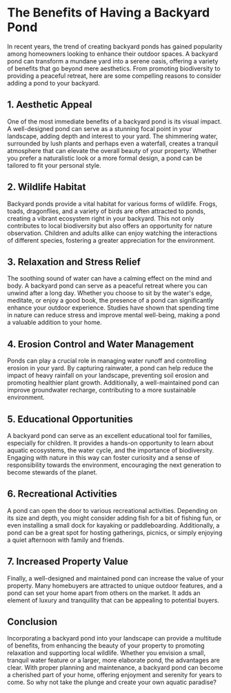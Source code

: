 # The Benefits of Having a Backyard Pond

In recent years, the trend of creating backyard ponds has gained popularity among homeowners looking to enhance their outdoor spaces. A backyard pond can transform a mundane yard into a serene oasis, offering a variety of benefits that go beyond mere aesthetics. From promoting biodiversity to providing a peaceful retreat, here are some compelling reasons to consider adding a pond to your backyard.

## 1. Aesthetic Appeal

One of the most immediate benefits of a backyard pond is its visual impact. A well-designed pond can serve as a stunning focal point in your landscape, adding depth and interest to your yard. The shimmering water, surrounded by lush plants and perhaps even a waterfall, creates a tranquil atmosphere that can elevate the overall beauty of your property. Whether you prefer a naturalistic look or a more formal design, a pond can be tailored to fit your personal style.

## 2. Wildlife Habitat

Backyard ponds provide a vital habitat for various forms of wildlife. Frogs, toads, dragonflies, and a variety of birds are often attracted to ponds, creating a vibrant ecosystem right in your backyard. This not only contributes to local biodiversity but also offers an opportunity for nature observation. Children and adults alike can enjoy watching the interactions of different species, fostering a greater appreciation for the environment.

## 3. Relaxation and Stress Relief

The soothing sound of water can have a calming effect on the mind and body. A backyard pond can serve as a peaceful retreat where you can unwind after a long day. Whether you choose to sit by the water's edge, meditate, or enjoy a good book, the presence of a pond can significantly enhance your outdoor experience. Studies have shown that spending time in nature can reduce stress and improve mental well-being, making a pond a valuable addition to your home.

## 4. Erosion Control and Water Management

Ponds can play a crucial role in managing water runoff and controlling erosion in your yard. By capturing rainwater, a pond can help reduce the impact of heavy rainfall on your landscape, preventing soil erosion and promoting healthier plant growth. Additionally, a well-maintained pond can improve groundwater recharge, contributing to a more sustainable environment.

## 5. Educational Opportunities

A backyard pond can serve as an excellent educational tool for families, especially for children. It provides a hands-on opportunity to learn about aquatic ecosystems, the water cycle, and the importance of biodiversity. Engaging with nature in this way can foster curiosity and a sense of responsibility towards the environment, encouraging the next generation to become stewards of the planet.

## 6. Recreational Activities

A pond can open the door to various recreational activities. Depending on its size and depth, you might consider adding fish for a bit of fishing fun, or even installing a small dock for kayaking or paddleboarding. Additionally, a pond can be a great spot for hosting gatherings, picnics, or simply enjoying a quiet afternoon with family and friends.

## 7. Increased Property Value

Finally, a well-designed and maintained pond can increase the value of your property. Many homebuyers are attracted to unique outdoor features, and a pond can set your home apart from others on the market. It adds an element of luxury and tranquility that can be appealing to potential buyers.

## Conclusion

Incorporating a backyard pond into your landscape can provide a multitude of benefits, from enhancing the beauty of your property to promoting relaxation and supporting local wildlife. Whether you envision a small, tranquil water feature or a larger, more elaborate pond, the advantages are clear. With proper planning and maintenance, a backyard pond can become a cherished part of your home, offering enjoyment and serenity for years to come. So why not take the plunge and create your own aquatic paradise?